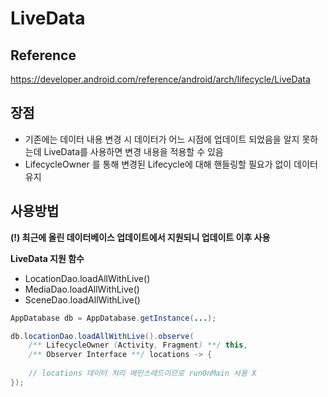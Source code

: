 # LiveData

## Reference

https://developer.android.com/reference/android/arch/lifecycle/LiveData

## 장점

- 기존에는 데이터 내용 변경 시 데이터가 어느 시점에 업데이트 되었음을 알지 못하는데 LiveData를 사용하면 변경 내용을 적용할 수 있음
- LifecycleOwner 를 통해 변경된 Lifecycle에 대해 핸들링할 필요가 없이 데이터 유지


## 사용방법

**(!) 최근에 올린 데이터베이스 업데이트에서 지원되니 업데이트 이후 사용**

**LiveData 지원 함수**

- LocationDao.loadAllWithLive()
- MediaDao.loadAllWithLive()
- SceneDao.loadAllWithLive()

```java
AppDatabase db = AppDatabase.getInstance(...);

db.locationDao.loadAllWithLive().observe(
    /** LifecycleOwner (Activity, Fragment) **/ this,
    /** Observer Interface **/ locations -> {
    
    // locations 데이터 처리 메인스레드이므로 runOnMain 사용 X
});
```